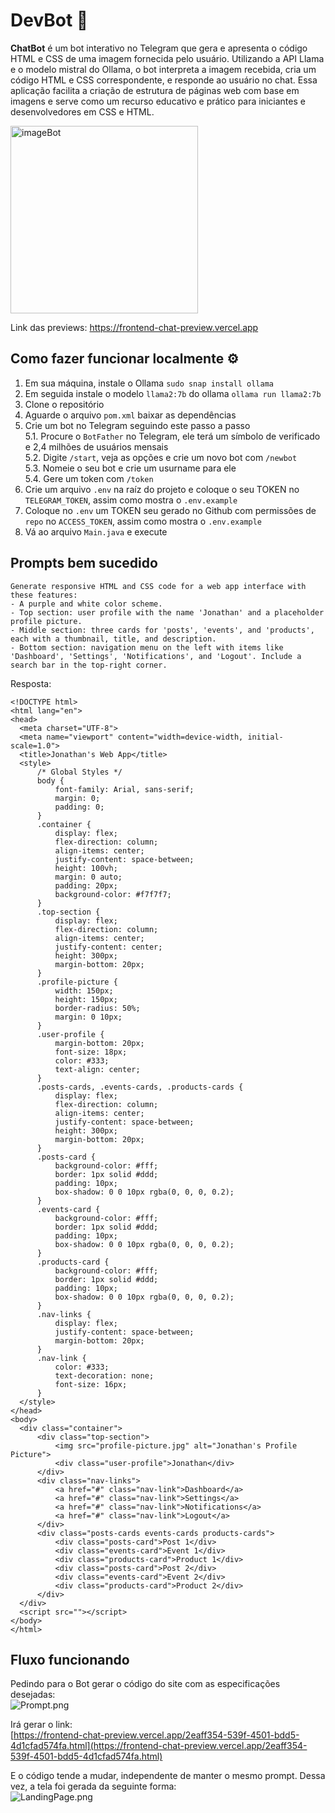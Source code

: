 # DevBot  🤖

**ChatBot** é um bot interativo no Telegram que gera e apresenta o código
HTML e CSS de uma imagem fornecida pelo usuário. Utilizando a API Llama e
o modelo mistral do Ollama, o bot interpreta a imagem recebida, cria um 
código HTML e CSS correspondente, e responde ao usuário no chat. Essa 
aplicação facilita a criação de estrutura de páginas web com base em 
imagens e serve como um recurso educativo e prático para iniciantes e 
desenvolvedores em CSS e HTML.

<img src="https://github.com/user-attachments/assets/8c199d3f-7a7f-4d5a-90dc-45071ea43b40" alt="imageBot" width="300"/>

Link das previews: https://frontend-chat-preview.vercel.app

## Como fazer funcionar localmente ⚙️

1. Em sua máquina, instale o Ollama ```sudo snap install ollama```
2. Em seguida instale o modelo `llama2:7b` do ollama ```ollama run llama2:7b```
3. Clone o repositório
4. Aguarde o arquivo `pom.xml` baixar as dependências
5. Crie um bot no Telegram seguindo este passo a passo<br>
   5.1. Procure o `BotFather` no Telegram, ele terá um símbolo de verificado e 2,4 milhões de usuários mensais<br>
   5.2. Digite `/start`, veja as opções e crie um novo bot com `/newbot`<br>
   5.3. Nomeie o seu bot e crie um usurname para ele<br>
   5.4. Gere um token com `/token` <br>
7. Crie um arquivo `.env` na raíz do projeto e coloque o seu TOKEN no `TELEGRAM_TOKEN`, assim como mostra o `.env.example`
8. Coloque no `.env` um TOKEN seu gerado no Github com permissões de `repo` no `ACCESS_TOKEN`, assim como mostra o `.env.example`
9. Vá ao arquivo `Main.java` e execute

## Prompts bem sucedido

```
Generate responsive HTML and CSS code for a web app interface with these features:
- A purple and white color scheme.
- Top section: user profile with the name 'Jonathan' and a placeholder profile picture.
- Middle section: three cards for 'posts', 'events', and 'products', each with a thumbnail, title, and description.
- Bottom section: navigation menu on the left with items like 'Dashboard', 'Settings', 'Notifications', and 'Logout'. Include a search bar in the top-right corner.
```

Resposta:
```
<!DOCTYPE html>
<html lang="en">
<head>
  <meta charset="UTF-8">
  <meta name="viewport" content="width=device-width, initial-scale=1.0">
  <title>Jonathan's Web App</title>
  <style>
      /* Global Styles */
      body {
          font-family: Arial, sans-serif;
          margin: 0;
          padding: 0;
      }
      .container {
          display: flex;
          flex-direction: column;
          align-items: center;
          justify-content: space-between;
          height: 100vh;
          margin: 0 auto;
          padding: 20px;
          background-color: #f7f7f7;
      }
      .top-section {
          display: flex;
          flex-direction: column;
          align-items: center;
          justify-content: center;
          height: 300px;
          margin-bottom: 20px;
      }
      .profile-picture {
          width: 150px;
          height: 150px;
          border-radius: 50%;
          margin: 0 10px;
      }
      .user-profile {
          margin-bottom: 20px;
          font-size: 18px;
          color: #333;
          text-align: center;
      }
      .posts-cards, .events-cards, .products-cards {
          display: flex;
          flex-direction: column;
          align-items: center;
          justify-content: space-between;
          height: 300px;
          margin-bottom: 20px;
      }
      .posts-card {
          background-color: #fff;
          border: 1px solid #ddd;
          padding: 10px;
          box-shadow: 0 0 10px rgba(0, 0, 0, 0.2);
      }
      .events-card {
          background-color: #fff;
          border: 1px solid #ddd;
          padding: 10px;
          box-shadow: 0 0 10px rgba(0, 0, 0, 0.2);
      }
      .products-card {
          background-color: #fff;
          border: 1px solid #ddd;
          padding: 10px;
          box-shadow: 0 0 10px rgba(0, 0, 0, 0.2);
      }
      .nav-links {
          display: flex;
          justify-content: space-between;
          margin-bottom: 20px;
      }
      .nav-link {
          color: #333;
          text-decoration: none;
          font-size: 16px;
      }
  </style>
</head>
<body>
  <div class="container">
      <div class="top-section">
          <img src="profile-picture.jpg" alt="Jonathan's Profile Picture">
          <div class="user-profile">Jonathan</div>
      </div>
      <div class="nav-links">
          <a href="#" class="nav-link">Dashboard</a>
          <a href="#" class="nav-link">Settings</a>
          <a href="#" class="nav-link">Notifications</a>
          <a href="#" class="nav-link">Logout</a>
      </div>
      <div class="posts-cards events-cards products-cards">
          <div class="posts-card">Post 1</div>
          <div class="events-card">Event 1</div>
          <div class="products-card">Product 1</div>
          <div class="posts-card">Post 2</div>
          <div class="events-card">Event 2</div>
          <div class="products-card">Product 2</div>
      </div>
  </div>
  <script src=""></script>
</body>
</html>
```

## Fluxo funcionando

Pedindo para o Bot gerar o código do site com as especificações desejadas:<br>
![Prompt.png](assets/images/Prompt.png)

Irá gerar o link:<br>
[https://frontend-chat-preview.vercel.app/2eaff354-539f-4501-bdd5-4d1cfad574fa.html](https://frontend-chat-preview.vercel.app/2eaff354-539f-4501-bdd5-4d1cfad574fa.html)

E o código tende a mudar, independente de manter o mesmo prompt. Dessa vez, a tela foi gerada da seguinte forma:<br>
![LandingPage.png](assets/images/LandingPage.png)
